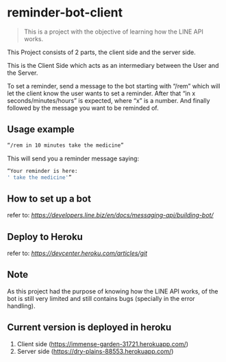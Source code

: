 # reminder-bot-client
> This is a project with the objective of learning how the LINE API works.

This Project consists of 2 parts, the client side and the server side.

This is the Client Side which acts as an intermediary between the User and the Server.

To set a reminder, send a message to the bot starting with “/rem” which will let the client know the user wants to set a reminder. After that “in x seconds/minutes/hours” is expected, where “x” is a number. And finally followed by the message you want to be reminded of.

## Usage example

```sh
“/rem in 10 minutes take the medicine”
```
This will send you a reminder message saying: 
```sh
“Your reminder is here: 
' take the medicine'”
```

## How to set up a bot

refer to: _https://developers.line.biz/en/docs/messaging-api/building-bot/_

## Deploy to Heroku
refer to:
_https://devcenter.heroku.com/articles/git_

## Note

As this project had the purpose of knowing how the LINE API works, of the bot is still very limited and still contains bugs (specially in the error handling). 

## Current version is deployed in heroku

1. Client side (<https://immense-garden-31721.herokuapp.com/>)
2. Server side (<https://dry-plains-88553.herokuapp.com/>)